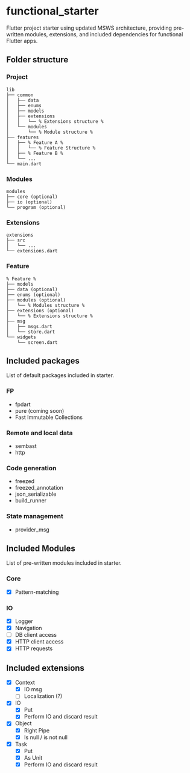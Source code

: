 # functional_starter

Flutter project starter using updated MSWS architecture, providing pre-written modules, extensions, and included dependencies for functional Flutter apps.

## Folder structure

### Project

```
lib
├── common
│   ├── data
│   ├── enums
│   ├── models
│   ├── extensions
│   │   └── % Extensions structure %
│   └── modules
│       └── % Module structure %
├── features
│   ├── % Feature A %
│   │   └── % Feature Structure %
│   ├── % Feature B %
│   └── ...
└── main.dart
```

### Modules

```
modules
├── core (optional)
├── io (optional)
└── program (optional)
```

### Extensions

```
extensions
├── src
│   └── ...
└── extensions.dart
```

### Feature

```
% Feature %
├── models
├── data (optional)
├── enums (optional)
├── modules (optional)
│   └── % Modules structure %
├── extensions (optional)
│   └── % Extensions structure %
├── msg
│   ├── msgs.dart
│   └── store.dart
└── widgets
    └── screen.dart
```

## Included packages

List of default packages included in starter.

### FP
* fpdart
* pure (coming soon)
* Fast Immutable Collections

### Remote and local data
* sembast
* http

### Code generation
* freezed
* freezed_annotation
* json_serializable
* build_runner

### State management
* provider_msg

## Included Modules

List of pre-written modules included in starter.

### Core

- [x] Pattern-matching

### IO

- [x] Logger
- [x] Navigation
- [ ] DB client access
- [x] HTTP client access
- [x] HTTP requests

## Included extensions

- [x] Context
    - [x] IO msg
    - [ ] Localization (?)
- [x] IO
    - [x] Put
    - [x] Perform IO and discard result 
- [x] Object
    - [x] Right Pipe
    - [x] Is null / is not null
- [x] Task
    - [x] Put
    - [x] As Unit
    - [x] Perform IO and discard result